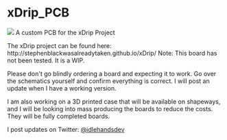 # xDrip_PCB
<img src="http://hodginsa.com/pics/DexDripLayout.jpg">
A custom PCB for the xDrip Project
<p>The xDrip project can be found here: http://stephenblackwasalreadytaken.github.io/xDrip/
Note: This board has not been tested. It is a WIP.
<p>Please don't go blindly ordering a board and expecting it to work. Go over the schematics yourself and confirm everything is correct. I will post an update when I have a working version.
<p>I am also working on a 3D printed case that will be available on shapeways, and I will be looking into mass producing the boards to reduce the costs. They will be fully completed boards. 
<p>I post updates on Twitter:  <a href="http://www.twitter.com/idlehandsdev">@idlehandsdev</a> 
